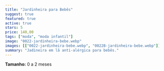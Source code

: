 ```yaml
---
title: "Jardinheira para Bebês"
suggest: true
featured: true
active: true
stars: 5
price: 140,00
tags: ["moda", "moda infantil"]
image: "0022-jardinheira-bebe.webp"
images: [["0022-jardinheira-bebe.webp", "0022B-jardinheira-bebe.webp"]]
summary: "Jadineira em lã anti-alérgica para bebês."
---
```


**Tamanho:** 0 a 2 meses
